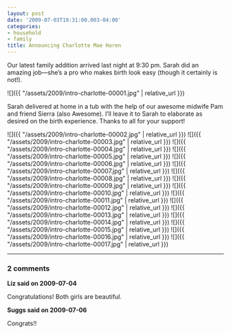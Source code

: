 ```yaml
---
layout: post
date: '2009-07-03T19:31:00.003-04:00'
categories:
- household
- family
title: Announcing Charlotte Mae Haren
---
```


Our latest family addition arrived last night at 9:30 pm. Sarah did an amazing job—she’s a pro who makes birth look easy (though it certainly is not!).  

![]({{ "/assets/2009/intro-charlotte-00001.jpg" | relative_url }})

Sarah delivered at home in a tub with the help of our awesome midwife Pam and friend Sierra (also Awesome). I’ll leave it to Sarah to elaborate as desired on the birth experience. Thanks to all for your support!  

![]({{ "/assets/2009/intro-charlotte-00002.jpg" | relative_url }})
![]({{ "/assets/2009/intro-charlotte-00003.jpg" | relative_url }})
![]({{ "/assets/2009/intro-charlotte-00004.jpg" | relative_url }})
![]({{ "/assets/2009/intro-charlotte-00005.jpg" | relative_url }})
![]({{ "/assets/2009/intro-charlotte-00006.jpg" | relative_url }})
![]({{ "/assets/2009/intro-charlotte-00007.jpg" | relative_url }})
![]({{ "/assets/2009/intro-charlotte-00008.jpg" | relative_url }})
![]({{ "/assets/2009/intro-charlotte-00009.jpg" | relative_url }})
![]({{ "/assets/2009/intro-charlotte-00010.jpg" | relative_url }})
![]({{ "/assets/2009/intro-charlotte-00011.jpg" | relative_url }})
![]({{ "/assets/2009/intro-charlotte-00012.jpg" | relative_url }})
![]({{ "/assets/2009/intro-charlotte-00013.jpg" | relative_url }})
![]({{ "/assets/2009/intro-charlotte-00014.jpg" | relative_url }})
![]({{ "/assets/2009/intro-charlotte-00015.jpg" | relative_url }})
![]({{ "/assets/2009/intro-charlotte-00016.jpg" | relative_url }})
![]({{ "/assets/2009/intro-charlotte-00017.jpg" | relative_url }})

---

### 2 comments

**Liz said on 2009-07-04**

Congratulations! Both girls are beautiful.

**Suggs said on 2009-07-06**

Congrats!!


